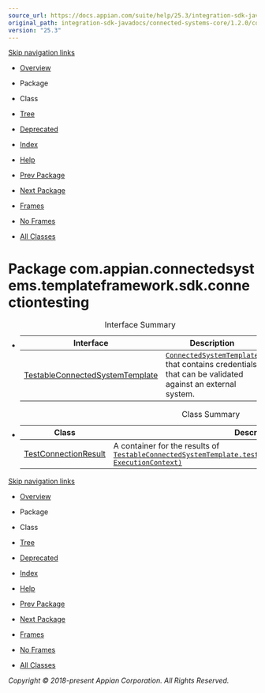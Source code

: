 ```yaml
---
source_url: https://docs.appian.com/suite/help/25.3/integration-sdk-javadocs/connected-systems-core/1.2.0/com/appian/connectedsystems/templateframework/sdk/connectiontesting/package-summary.html
original_path: integration-sdk-javadocs/connected-systems-core/1.2.0/com/appian/connectedsystems/templateframework/sdk/connectiontesting/package-summary.html
version: "25.3"
---
```


[Skip navigation links](#skip.navbar.top "Skip navigation links")

-   [Overview](../../../../../../overview-summary.html)
-   Package
-   Class
-   [Tree](package-tree.html)
-   [Deprecated](../../../../../../deprecated-list.html)
-   [Index](../../../../../../index-all.html)
-   [Help](../../../../../../help-doc.html)

-   [Prev Package](../../../../../../com/appian/connectedsystems/templateframework/sdk/configuration/package-summary.html)
-   [Next Package](../../../../../../com/appian/connectedsystems/templateframework/sdk/diagnostics/package-summary.html)

-   [Frames](../../../../../../index.html?com/appian/connectedsystems/templateframework/sdk/connectiontesting/package-summary.html)
-   [No Frames](package-summary.html)

-   [All Classes](../../../../../../allclasses-noframe.html)

# Package com.appian.connectedsystems.templateframework.sdk.connectiontesting

-   <table class="typeSummary" border="0" cellpadding="3" cellspacing="0" summary="Interface Summary table, listing interfaces, and an explanation"><caption><span>Interface Summary</span><span class="tabEnd">&nbsp;</span></caption><tbody><tr><th class="colFirst" scope="col">Interface</th><th class="colLast" scope="col">Description</th></tr></tbody><tbody><tr class="altColor"><td class="colFirst"><a href="../../../../../../com/appian/connectedsystems/templateframework/sdk/connectiontesting/TestableConnectedSystemTemplate.html" title="interface in com.appian.connectedsystems.templateframework.sdk.connectiontesting">TestableConnectedSystemTemplate</a></td><td class="colLast"><div class="block"><a href="../../../../../../com/appian/connectedsystems/templateframework/sdk/ConnectedSystemTemplate.html" title="interface in com.appian.connectedsystems.templateframework.sdk"><code>ConnectedSystemTemplate</code></a> that contains credentials that can be validated against an external system.</div></td></tr></tbody></table>

-   <table class="typeSummary" border="0" cellpadding="3" cellspacing="0" summary="Class Summary table, listing classes, and an explanation"><caption><span>Class Summary</span><span class="tabEnd">&nbsp;</span></caption><tbody><tr><th class="colFirst" scope="col">Class</th><th class="colLast" scope="col">Description</th></tr></tbody><tbody><tr class="altColor"><td class="colFirst"><a href="../../../../../../com/appian/connectedsystems/templateframework/sdk/connectiontesting/TestConnectionResult.html" title="class in com.appian.connectedsystems.templateframework.sdk.connectiontesting">TestConnectionResult</a></td><td class="colLast"><div class="block">A container for the results of <a href="../../../../../../com/appian/connectedsystems/templateframework/sdk/connectiontesting/TestableConnectedSystemTemplate.html#testConnection-com.appian.connectedsystems.templateframework.sdk.configuration.ConfigurationDescriptor-com.appian.connectedsystems.templateframework.sdk.ExecutionContext-"><code>TestableConnectedSystemTemplate.testConnection(ConfigurationDescriptor, ExecutionContext)</code></a></div></td></tr></tbody></table>

[Skip navigation links](#skip.navbar.bottom "Skip navigation links")

-   [Overview](../../../../../../overview-summary.html)
-   Package
-   Class
-   [Tree](package-tree.html)
-   [Deprecated](../../../../../../deprecated-list.html)
-   [Index](../../../../../../index-all.html)
-   [Help](../../../../../../help-doc.html)

-   [Prev Package](../../../../../../com/appian/connectedsystems/templateframework/sdk/configuration/package-summary.html)
-   [Next Package](../../../../../../com/appian/connectedsystems/templateframework/sdk/diagnostics/package-summary.html)

-   [Frames](../../../../../../index.html?com/appian/connectedsystems/templateframework/sdk/connectiontesting/package-summary.html)
-   [No Frames](package-summary.html)

-   [All Classes](../../../../../../allclasses-noframe.html)

_Copyright © 2018-present Appian Corporation. All Rights Reserved._